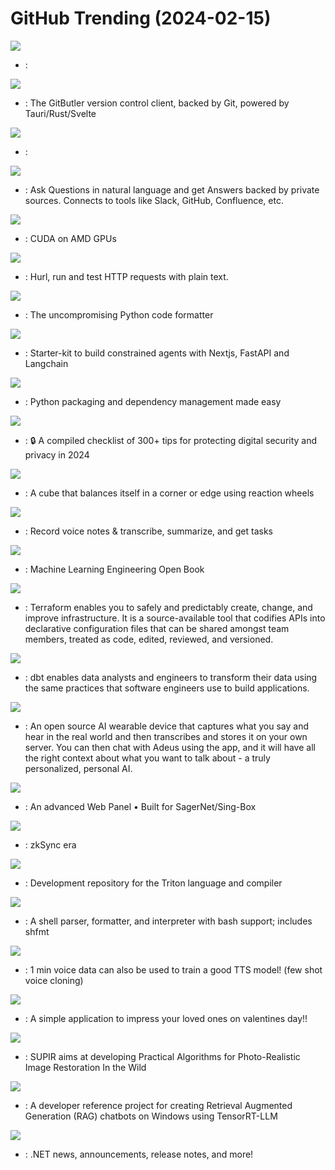 # GitHub Trending (2024-02-15)

![](https://img.shields.io/badge/Jupyter%20Notebook-New%20577-green?style=flat-square&logo=appveyor)
- [](https://github.comundefined): 

![](https://img.shields.io/badge/TypeScript-New%201-green?style=flat-square&logo=appveyor)
- [](https://github.comundefined): The GitButler version control client, backed by Git, powered by Tauri/Rust/Svelte

![](https://img.shields.io/badge/JavaScript-New%20238-green?style=flat-square&logo=appveyor)
- [](https://github.comundefined): 

![](https://img.shields.io/badge/Python-New%20166-green?style=flat-square&logo=appveyor)
- [](https://github.comundefined): Ask Questions in natural language and get Answers backed by private sources. Connects to tools like Slack, GitHub, Confluence, etc.

![](https://img.shields.io/badge/Rust-New%20341-green?style=flat-square&logo=appveyor)
- [](https://github.comundefined): CUDA on AMD GPUs

![](https://img.shields.io/badge/Rust-New%20220-green?style=flat-square&logo=appveyor)
- [](https://github.comundefined): Hurl, run and test HTTP requests with plain text.

![](https://img.shields.io/badge/Python-New%20115-green?style=flat-square&logo=appveyor)
- [](https://github.comundefined): The uncompromising Python code formatter

![](https://img.shields.io/badge/TypeScript-New%20593-green?style=flat-square&logo=appveyor)
- [](https://github.comundefined): Starter-kit to build constrained agents with Nextjs, FastAPI and Langchain

![](https://img.shields.io/badge/Python-New%20106-green?style=flat-square&logo=appveyor)
- [](https://github.comundefined): Python packaging and dependency management made easy

![](https://img.shields.io/badge/TypeScript-New%20353-green?style=flat-square&logo=appveyor)
- [](https://github.comundefined): 🔒 A compiled checklist of 300+ tips for protecting digital security and privacy in 2024

![](https://img.shields.io/badge/C%2B%2B-New%20135-green?style=flat-square&logo=appveyor)
- [](https://github.comundefined): A cube that balances itself in a corner or edge using reaction wheels

![](https://img.shields.io/badge/TypeScript-New%2079-green?style=flat-square&logo=appveyor)
- [](https://github.comundefined): Record voice notes & transcribe, summarize, and get tasks

![](https://img.shields.io/badge/Python-New%20198-green?style=flat-square&logo=appveyor)
- [](https://github.comundefined): Machine Learning Engineering Open Book

![](https://img.shields.io/badge/Go-New%20107-green?style=flat-square&logo=appveyor)
- [](https://github.comundefined): Terraform enables you to safely and predictably create, change, and improve infrastructure. It is a source-available tool that codifies APIs into declarative configuration files that can be shared amongst team members, treated as code, edited, reviewed, and versioned.

![](https://img.shields.io/badge/Python-New%20118-green?style=flat-square&logo=appveyor)
- [](https://github.comundefined): dbt enables data analysts and engineers to transform their data using the same practices that software engineers use to build applications.

![](https://img.shields.io/badge/TypeScript-New%20287-green?style=flat-square&logo=appveyor)
- [](https://github.comundefined): An open source AI wearable device that captures what you say and hear in the real world and then transcribes and stores it on your own server. You can then chat with Adeus using the app, and it will have all the right context about what you want to talk about - a truly personalized, personal AI.

![](https://img.shields.io/badge/Vue-New%20174-green?style=flat-square&logo=appveyor)
- [](https://github.comundefined): An advanced Web Panel • Built for SagerNet/Sing-Box

![](https://img.shields.io/badge/Rust-New%2069-green?style=flat-square&logo=appveyor)
- [](https://github.comundefined): zkSync era

![](https://img.shields.io/badge/C%2B%2B-New%2033-green?style=flat-square&logo=appveyor)
- [](https://github.comundefined): Development repository for the Triton language and compiler

![](https://img.shields.io/badge/Go-New%208-green?style=flat-square&logo=appveyor)
- [](https://github.comundefined): A shell parser, formatter, and interpreter with bash support; includes shfmt

![](https://img.shields.io/badge/Python-New%20642-green?style=flat-square&logo=appveyor)
- [](https://github.comundefined): 1 min voice data can also be used to train a good TTS model! (few shot voice cloning)

![](https://img.shields.io/badge/TypeScript-New%20102-green?style=flat-square&logo=appveyor)
- [](https://github.comundefined): A simple application to impress your loved ones on valentines day!!

![](https://img.shields.io/badge/Python-New%2050-green?style=flat-square&logo=appveyor)
- [](https://github.comundefined): SUPIR aims at developing Practical Algorithms for Photo-Realistic Image Restoration In the Wild

![](https://img.shields.io/badge/Python-New%20228-green?style=flat-square&logo=appveyor)
- [](https://github.comundefined): A developer reference project for creating Retrieval Augmented Generation (RAG) chatbots on Windows using TensorRT-LLM

![](https://img.shields.io/badge/PowerShell-New%2018-green?style=flat-square&logo=appveyor)
- [](https://github.comundefined): .NET news, announcements, release notes, and more!


